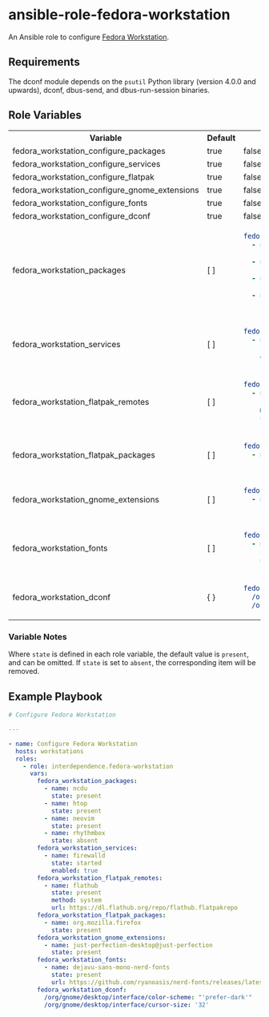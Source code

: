 # ansible-role-fedora-workstation

An Ansible role to configure [Fedora Workstation].

## Requirements

The dconf module depends on the `psutil` Python library (version 4.0.0 and upwards), dconf, dbus-send, and dbus-run-session binaries.

## Role Variables

<table>
<tr>
<th>Variable</th>
<th>Default</th>
<th>Example</th>
</tr>
<tr>
<td>fedora_workstation_configure_packages</td>
<td>true</td>
<td>false</td>
</tr>
<tr>
<td>fedora_workstation_configure_services</td>
<td>true</td>
<td>false</td>
</tr>
<tr>
<td>fedora_workstation_configure_flatpak</td>
<td>true</td>
<td>false</td>
</tr>
<tr>
<td>fedora_workstation_configure_gnome_extensions</td>
<td>true</td>
<td>false</td>
</tr>
<tr>
<td>fedora_workstation_configure_fonts</td>
<td>true</td>
<td>false</td>
</tr>
<tr>
<td>fedora_workstation_configure_dconf</td>
<td>true</td>
<td>false</td>
</tr>
<tr>
<td>fedora_workstation_packages</td>
<td>[ ]</td>
<td>

```yaml
fedora_workstation_packages:
  - name: ncdu
    state: present
  - name: htop
    state: present
  - name: neovim
    state: present
  - name: rhythmbox
    state: absent
```

</td>
</tr>
<tr>
<td>fedora_workstation_services</td>
<td>[ ]</td>
<td>

```yaml
fedora_workstation_services:
  - name: firewalld
    state: started
    enabled: true
```

</td>
</tr>
<tr>
<td>fedora_workstation_flatpak_remotes</td>
<td>[ ]</td>
<td>

```yaml
fedora_workstation_flatpak_remotes:
  - name: flathub
    state: present
    method: system
    url: https://dl.flathub.org/repo/flathub.flatpakrepo
```

</td>
</tr>
<tr>
<td>fedora_workstation_flatpak_packages</td>
<td>[ ]</td>
<td>

```yaml
fedora_workstation_flatpak_packages:
  - name: org.mozilla.firefox
    state: present
```

</td>
</tr>
<tr>
<td>fedora_workstation_gnome_extensions</td>
<td>[ ]</td>
<td>

```yaml
fedora_workstation_gnome_extensions:
  - name: just-perfection-desktop@just-perfection
    state: present
```

</td>
</tr>
<tr>
<td>fedora_workstation_fonts</td>
<td>[ ]</td>
<td>

```yaml
fedora_workstation_fonts:
  - name: dejavu-sans-mono-nerd-fonts
    state: present
    url: https://github.com/ryanoasis/nerd-fonts/releases/latest/download/DejaVuSansMono.zip
```

</td>
</tr>
<tr>
<td>fedora_workstation_dconf</td>
<td>{ }</td>
<td>

```yaml
fedora_workstation_dconf:
  /org/gnome/desktop/interface/color-scheme: "'prefer-dark'"
  /org/gnome/desktop/interface/cursor-size: '32'
```

</td>
</tr>
</table>

### Variable Notes

Where `state` is defined in each role variable, the default value is `present`, and can be omitted. If `state` is set to `absent`, the corresponding item will be removed.

## Example Playbook

```yaml
# Configure Fedora Workstation

---

- name: Configure Fedora Workstation
  hosts: workstations
  roles:
    - role: interdependence.fedora-workstation
      vars:
        fedora_workstation_packages:
          - name: ncdu
            state: present
          - name: htop
            state: present
          - name: neovim
            state: present
          - name: rhythmbox
            state: absent
        fedora_workstation_services:
          - name: firewalld
            state: started
            enabled: true
        fedora_workstation_flatpak_remotes:
          - name: flathub
            state: present
            method: system
            url: https://dl.flathub.org/repo/flathub.flatpakrepo
        fedora_workstation_flatpak_packages:
          - name: org.mozilla.firefox
            state: present
        fedora_workstation_gnome_extensions:
          - name: just-perfection-desktop@just-perfection
            state: present
        fedora_workstation_fonts:
          - name: dejavu-sans-mono-nerd-fonts
            state: present
            url: https://github.com/ryanoasis/nerd-fonts/releases/latest/download/DejaVuSansMono.zip
        fedora_workstation_dconf:
          /org/gnome/desktop/interface/color-scheme: "'prefer-dark'"
          /org/gnome/desktop/interface/cursor-size: '32'
```

[Fedora Workstation]: https://getfedora.org/en/workstation/
